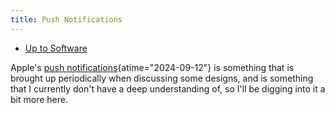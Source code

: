 ```yaml
---
title: Push Notifications
---
```


- [Up to Software](software)

Apple's
[push notifications](https://en.wikipedia.org/wiki/Apple_Push_Notification_service "Apple Push Notification service - Wikipedia"){atime="2024-09-12"}
is something that is brought up periodically when discussing some designs, and is something
that I currently don't have a deep understanding of, so I'll be digging into it a bit more here.
